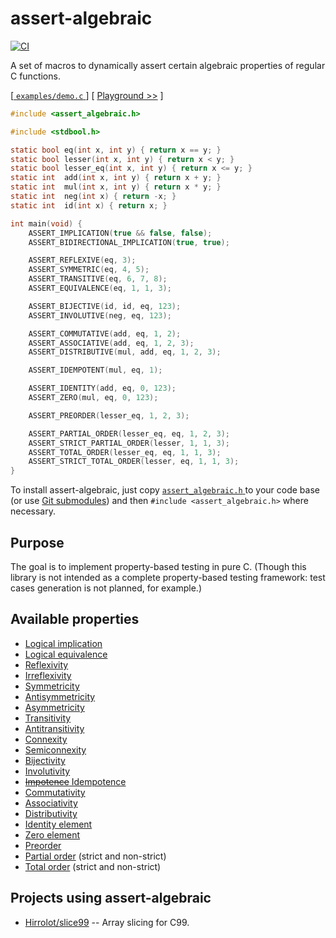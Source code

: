# assert-algebraic

[![CI](https://github.com/Hirrolot/assert-algebraic/workflows/C/C++%20CI/badge.svg)](https://github.com/Hirrolot/assert-algebraic/actions)

A set of macros to dynamically assert certain algebraic properties of regular C functions.

[[ `examples/demo.c` ](examples/demo.c)] [ [Playground >>](https://godbolt.org/z/Y377GY) ]

``` c
#include <assert_algebraic.h>

#include <stdbool.h>

static bool eq(int x, int y) { return x == y; }
static bool lesser(int x, int y) { return x < y; }
static bool lesser_eq(int x, int y) { return x <= y; }
static int  add(int x, int y) { return x + y; }
static int  mul(int x, int y) { return x * y; }
static int  neg(int x) { return -x; }
static int  id(int x) { return x; }

int main(void) {
    ASSERT_IMPLICATION(true && false, false);
    ASSERT_BIDIRECTIONAL_IMPLICATION(true, true);

    ASSERT_REFLEXIVE(eq, 3);
    ASSERT_SYMMETRIC(eq, 4, 5);
    ASSERT_TRANSITIVE(eq, 6, 7, 8);
    ASSERT_EQUIVALENCE(eq, 1, 1, 3);

    ASSERT_BIJECTIVE(id, id, eq, 123);
    ASSERT_INVOLUTIVE(neg, eq, 123);

    ASSERT_COMMUTATIVE(add, eq, 1, 2);
    ASSERT_ASSOCIATIVE(add, eq, 1, 2, 3);
    ASSERT_DISTRIBUTIVE(mul, add, eq, 1, 2, 3);

    ASSERT_IDEMPOTENT(mul, eq, 1);

    ASSERT_IDENTITY(add, eq, 0, 123);
    ASSERT_ZERO(mul, eq, 0, 123);

    ASSERT_PREORDER(lesser_eq, 1, 2, 3);

    ASSERT_PARTIAL_ORDER(lesser_eq, eq, 1, 2, 3);
    ASSERT_STRICT_PARTIAL_ORDER(lesser, 1, 1, 3);
    ASSERT_TOTAL_ORDER(lesser_eq, eq, 1, 1, 3);
    ASSERT_STRICT_TOTAL_ORDER(lesser, eq, 1, 1, 3);
}
```

To install assert-algebraic, just copy [ `assert_algebraic.h` ] to your code base (or use [Git submodules]) and then `#include <assert_algebraic.h>` where necessary.

[Git submodules]: https://git-scm.com/book/en/v2/Git-Tools-Submodules

## Purpose

The goal is to implement property-based testing in pure C. (Though this library is not intended as a complete property-based testing framework: test cases generation is not planned, for example.)

## Available properties

 - [Logical implication](https://en.wikipedia.org/wiki/Logical_consequence)
 - [Logical equivalence](https://en.wikipedia.org/wiki/Logical_equivalence)
 - [Reflexivity](https://en.wikipedia.org/wiki/Reflexive_relation)
 - [Irreflexivity](https://en.wikipedia.org/wiki/Reflexive_relation#Related_terms)
 - [Symmetricity](https://en.wikipedia.org/wiki/Symmetric_relation)
 - [Antisymmetricity](https://en.wikipedia.org/wiki/Antisymmetric_relation)
 - [Asymmetricity](https://en.wikipedia.org/wiki/Asymmetric_relation)
 - [Transitivity](https://en.wikipedia.org/wiki/Transitive_relation)
 - [Antitransitivity](https://en.wikipedia.org/wiki/Intransitivity#Antitransitivity)
 - [Connexity](https://en.wikipedia.org/wiki/Connex_relation)
 - [Semiconnexity](https://en.wikipedia.org/wiki/Connex_relation)
 - [Bijectivity](https://en.wikipedia.org/wiki/Bijection)
 - [Involutivity](https://en.wikipedia.org/wiki/Involution_(mathematics))
 - [~~Impotence~~ Idempotence](https://en.wikipedia.org/wiki/Idempotence)
 - [Commutativity](https://en.wikipedia.org/wiki/Commutative_property)
 - [Associativity](https://en.wikipedia.org/wiki/Associative_property)
 - [Distributivity](https://en.wikipedia.org/wiki/Distributive_property)
 - [Identity element](https://en.wikipedia.org/wiki/Identity_element)
 - [Zero element](https://en.wikipedia.org/wiki/Absorbing_element)
 - [Preorder](https://en.wikipedia.org/wiki/Preorder)
 - [Partial order](https://en.wikipedia.org/wiki/Partially_ordered_set#Formal_definition) (strict and non-strict)
 - [Total order](https://en.wikipedia.org/wiki/Total_order) (strict and non-strict)

## Projects using assert-algebraic

 - [Hirrolot/slice99](https://github.com/Hirrolot/slice99) -- Array slicing for C99.

[ `assert_algebraic.h` ]: assert_algebraic.h
